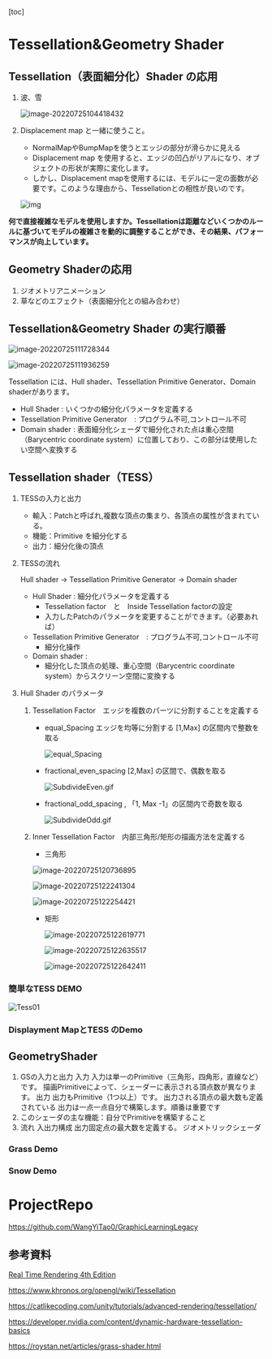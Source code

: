 [toc]

# Tessellation&Geometry Shader

## Tessellation（表面細分化）Shader の応用

1. 波、雪　

   ![image-20220725104418432](https://vip2.loli.io/2022/07/25/b5esUvISElGNrkZ.png)

2. Displacement map と一緒に使うこと。

   - NormalMapやBumpMapを使うとエッジの部分が滑らかに見える
   - Displacement map を使用すると、エッジの凹凸がリアルになり、オブジェクトの形状が実際に変化します。
   - しかし、Displacement mapを使用するには、モデルに一定の面数が必要です。このような理由から、Tessellationとの相性が良いのです。

   ![img](https://vip2.loli.io/2022/07/25/iZO6CJb9TYnRHqx.jpg)

​			**何で直接複雑なモデルを使用しますか。Tessellationは距離などいくつかのルールに基づいてモデルの複雑さを動的に調整することができ、その結果、パフォーマンスが向上しています。**

## Geometry Shaderの応用

1. ジオメトリアニメーション
2. 草などのエフェクト（表面細分化との組み合わせ）

## Tessellation&Geometry Shader の実行順番

![image-20220725111728344](https://vip2.loli.io/2022/07/25/Xo1qj8apMKTW2UL.png)

![image-20220725111936259](https://vip2.loli.io/2022/07/25/5PzJNZoqKOUFerH.png)

Tessellation には、Hull shader、Tessellation Primitive Generator、Domain shaderがあります。

- Hull Shader : いくつかの細分化パラメータを定義する
- Tessellation Primitive Generator　:  プログラム不可,コントロール不可
- Domain shader : 表面細分化シェーダで細分化された点は重心空間（Barycentric coordinate system）に位置しており、この部分は使用したい空間へ変換する

## Tessellation shader（TESS）

1. TESSの入力と出力

   - 輸入：Patchと呼ばれ,複数な頂点の集まり、各頂点の属性が含まれている。
   - 機能：Primitive を細分化する
   - 出力：細分化後の頂点

2. TESSの流れ

   Hull shader → Tessellation Primitive Generator →  Domain shader

   - Hull Shader : 細分化パラメータを定義する
     - Tessellation factor　と　Inside Tessellation factorの設定
     - 入力したPatchのパラメータを変更することができます。（必要あれば）
   - Tessellation Primitive Generator　:  プログラム不可,コントロール不可
     - 細分化操作
   - Domain shader : 
     - 細分化した頂点の処理、重心空間（Barycentric coordinate system）からスクリーン空間に変換する

3. Hull Shader のパラメータ

   1. Tessellation Factor　エッジを複数のパーツに分割することを定義する

      - equal_Spacing  エッジを均等に分割する [1,Max] の区間内で整数を取る

        ![equal_Spacing](https://pic2.zhimg.com/v2-852db10e8c7242ff5c7ff76800f8204d_b.webp)

      - fractional_even_spacing [2,Max] の区間で、偶数を取る
   
        ![SubdivideEven.gif](https://vip2.loli.io/2022/07/25/VP2SXGwNdjbHLAp.gif)
   
      - fractional_odd_spacing , 「1, Max -1」の区間内で奇数を取る
   
         ![SubdivideOdd.gif](https://vip2.loli.io/2022/07/25/8gNqUv7XctRYFEp.gif)
   
   2. Inner Tessellation Factor　内部三角形/矩形の描画方法を定義する
   
      - 三角形
   
      ![image-20220725120736895](https://vip2.loli.io/2022/07/25/vSwV2mj7FkgcrMh.png)
   
      ![image-20220725122241304](https://vip2.loli.io/2022/07/25/H4EC7RzZgwYcuxb.png)
   
      ![image-20220725122254421](https://vip2.loli.io/2022/07/25/Nt15hoReMEUaqOP.png)
   
      - 矩形
   
        ![image-20220725122619771](https://vip2.loli.io/2022/07/25/KVAYSmT67xRQ2jZ.png)
   
        ![image-20220725122635517](https://vip2.loli.io/2022/07/25/dtbCzkYAXnur9DB.png)
   
        ![image-20220725122642411](https://vip2.loli.io/2022/07/25/NMBA9k67Yaz4tjs.png)

### 簡単なTESS DEMO 

![Tess01](https://vip2.loli.io/2022/07/25/HTlpjbD489rmgvP.gif)

### Displayment MapとTESS のDemo



## GeometryShader

1. GSの入力と出力
   入力
   入力は単一のPrimitive（三角形，四角形，直線など）です。
   描画Primitiveによって、シェーダーに表示される頂点数が異なります。
   出力
   出力もPrimitive（1つ以上）です。
   出力される頂点の最大数も定義されている
   出力は一点一点自分で構築します。順番は重要です
2. このシェーダの主な機能：自分でPrimitiveを構築すること
3. 流れ
   入出力構成
   出力固定点の最大数を定義する。
   ジオメトリックシェーダ

### Grass Demo

### Snow Demo

# ProjectRepo

https://github.com/WangYiTao0/GraphicLearningLegacy

## 参考資料

[Real Time Rendering 4th Edition](https://www.amazon.com/%E3%83%AA%E3%82%A2%E3%83%AB%E3%82%BF%E3%82%A4%E3%83%A0%E3%83%AC%E3%83%B3%E3%83%80%E3%83%AA%E3%83%B3%E3%82%B0-Real-Time-Rendering-Fourth/dp/4862464580)

https://www.khronos.org/opengl/wiki/Tessellation

https://catlikecoding.com/unity/tutorials/advanced-rendering/tessellation/

https://developer.nvidia.com/content/dynamic-hardware-tessellation-basics

https://roystan.net/articles/grass-shader.html